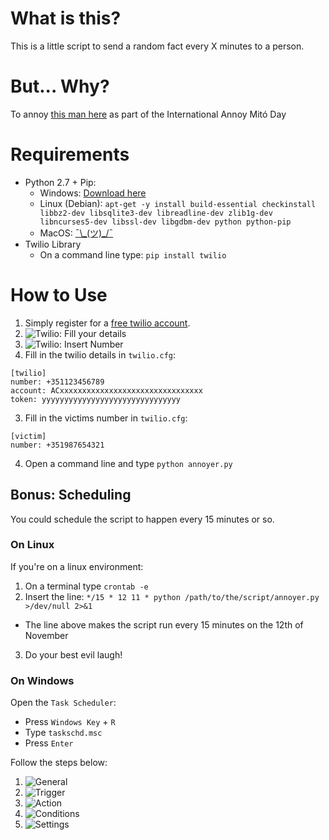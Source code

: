 # What is this?
This is a little script to send a random fact every X minutes to a person.

# But... Why?
To annoy [this man here](https://github.com/mfontoura) as part of the International Annoy Mitó Day

# Requirements
* Python 2.7 + Pip:
  * Windows: [Download here](https://www.python.org/ftp/python/2.7.12/python-2.7.12.msi)
  * Linux (Debian): `apt-get -y install build-essential checkinstall libbz2-dev libsqlite3-dev libreadline-dev zlib1g-dev libncurses5-dev libssl-dev libgdbm-dev python python-pip`
  * MacOS: [¯\\\_(ツ)\_/¯](https://www.python.org/downloads/release/python-2712/)
* Twilio Library
  * On a command line type: `pip install twilio`

# How to Use
1. Simply register for a [free twilio account](https://www.twilio.com/try-twilio).
  1. ![Twilio: Fill your details](https://raw.githubusercontent.com/dosaki/annoyer/master/1_fill_your_details.png)
  2. ![Twilio: Insert Number](https://raw.githubusercontent.com/dosaki/annoyer/master/2_insert_number.png)
2. Fill in the twilio details in `twilio.cfg`:
```
[twilio]
number: +351123456789
account: ACxxxxxxxxxxxxxxxxxxxxxxxxxxxxxxxx
token: yyyyyyyyyyyyyyyyyyyyyyyyyyyyyyy
```
3. Fill in the victims number in `twilio.cfg`:
```
[victim]
number: +351987654321
```
4. Open a command line and type `python annoyer.py`

## Bonus: Scheduling
You could schedule the script to happen every 15 minutes or so.
### On Linux
If you're on a linux environment:
1. On a terminal type `crontab -e`
2. Insert the line: `*/15 * 12 11 * python /path/to/the/script/annoyer.py >/dev/null 2>&1`
  * The line above makes the script run every 15 minutes on the 12th of November
3. Do your best evil laugh!

### On Windows
Open the `Task Scheduler`:
  * Press `Windows Key` + `R`
  * Type `taskschd.msc`
  * Press `Enter`

Follow the steps below:

1. ![General](https://raw.githubusercontent.com/dosaki/annoyer/master/w_1_general.png)
2. ![Trigger](https://raw.githubusercontent.com/dosaki/annoyer/master/w_2_trigger.png)
3. ![Action](https://raw.githubusercontent.com/dosaki/annoyer/master/w_3_action.png)
4. ![Conditions](https://raw.githubusercontent.com/dosaki/annoyer/master/w_4_conditions.png)
5. ![Settings](https://raw.githubusercontent.com/dosaki/annoyer/master/w_5_settings.png)
